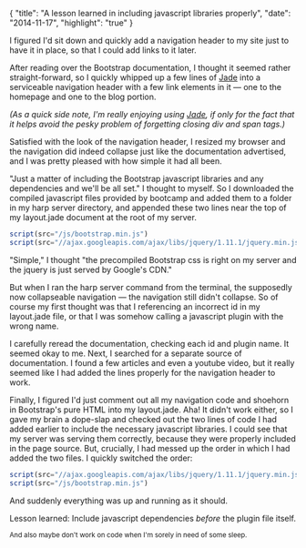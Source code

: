 {
    "title": "A lesson learned in including javascript libraries properly",
    "date": "2014-11-17",
    "highlight": "true"
}

I figured I'd sit down and quickly add a navigation header to my site just to have it in place, so that I could add links to it later.

After reading over the Bootstrap documentation, I thought it seemed rather straight-forward, so I quickly whipped up a few lines of [Jade](http://jade-lang.com/) into a serviceable navigation header with a few link elements in it — one to the homepage and one to the blog portion.

_(As a quick side note, I'm really enjoying using [Jade](http://jade-lang.com/), if only for the fact that it helps avoid the pesky problem of forgetting closing div and span tags.)_

Satisfied with the look of the navigation header, I resized my browser and the navigation did indeed collapse just like the documentation advertised, and I was pretty pleased with how simple it had all been.

"Just a matter of including the Bootstrap javascript libraries and any dependencies and we'll be all set." I thought to myself. So I downloaded the compiled javascript files provided by bootcamp and added them to a folder in my harp server directory, and appended these two lines near the top of my layout.jade document at the root of my server.

```javascript
script(src="/js/bootstrap.min.js")
script(src="//ajax.googleapis.com/ajax/libs/jquery/1.11.1/jquery.min.js")
```

"Simple," I thought "the precompiled Bootstrap css is right on my server and the jquery is just served by Google's CDN."

But when I ran the harp server command from the terminal, the supposedly now collapseable navigation — the navigation still didn't collapse. So of course my first thought was that I referencing an incorrect id in my layout.jade file, or that I was somehow calling a javascript plugin with the wrong name.

I carefully reread the documentation, checking each id and plugin name. It seemed okay to me. Next, I searched for a separate source of documentation. I found a few articles and even a youtube video, but it really seemed like I had added the lines properly for the navigation header to work.

Finally, I figured I'd just comment out all my navigation code and shoehorn in Bootstrap's pure HTML into my layout.jade. Aha! It didn't work either, so I gave my brain a dope-slap and checked out the two lines of code I had added earlier to include the necessary javascript libraries. I could see that my server was serving them correctly, because they were properly included in the page source. But, crucially, I had messed up the order in which I had added the two files. I quickly switched the order:

```javascript
script(src="//ajax.googleapis.com/ajax/libs/jquery/1.11.1/jquery.min.js")
script(src="/js/bootstrap.min.js")
```

And suddenly everything was up and running as it should.

Lesson learned: Include javascript dependencies *before* the plugin file itself.

<small> And also maybe don't work on code when I'm sorely in need of some sleep. </small>
